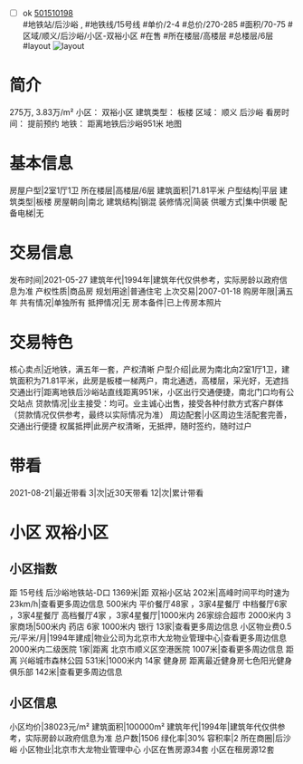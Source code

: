 - [ ] ok [501510198](https://bj.5i5j.com/ershoufang/501510198.html)  
 #地铁站/后沙峪 ,  #地铁线/15号线
#单价/2-4 #总价/270-285 #面积/70-75   #区域/顺义/后沙峪/小区-双裕小区 #在售 #所在楼层/高楼层 #总楼层/6层 #layout 
![layout](http://image2a.5i5j.com/bdir/layout/108905.jpg_P5.jpg) 
# 简介 
 275万,  3.83万/m² 
小区： 双裕小区
建筑类型： 板楼
区域： 顺义 后沙峪
看房时间： 提前预约
地铁： 距离地铁后沙峪951米 地图
# 基本信息 
 房屋户型|2室1厅1卫
所在楼层|高楼层/6层
建筑面积|71.81平米
户型结构|平层
建筑类型|板楼
房屋朝向|南北
建筑结构|钢混
装修情况|简装
供暖方式|集中供暖
配备电梯|无
# 交易信息 
 发布时间|2021-05-27
建筑年代|1994年|建筑年代仅供参考，实际房龄以政府信息为准
产权性质|商品房
规划用途|普通住宅
上次交易|2007-01-18
购房年限|满五年
共有情况|单独所有
抵押情况|无
房本备件|已上传房本照片
# 交易特色 
 核心卖点|近地铁，满五年一套，产权清晰
户型介绍|此房为南北向2室1厅1卫，建筑面积为71.81平米，此房是板楼一梯两户，南北通透，高楼层，采光好，无遮挡
交通出行|距离地铁后沙峪站直线距离951米，小区出行交通便捷，南北门口均有公交站点
贷款情况|业主接受：均可。业主诚心出售，接受各种付款方式客户群体（贷款情况仅供参考，最终以实际情况为准）
周边配套|小区周边生活配套完善，交通出行便捷
权属抵押|此房产权清晰，无抵押，随时签约，随时过户
# 带看 
 2021-08-21|最近带看	 3|次|近30天带看	 12|次|累计带看
# 小区 双裕小区
## 小区指数 
 距 15号线 后沙峪地铁站-D口 1369米|距 双裕小区站 202米|高峰时间平均时速为23km/h|查看更多周边信息
500米内 平价餐厅48家 ，3家4星餐厅
中档餐厅6家 ，3家4星餐厅
高档餐厅4家 ，3家4星餐厅|1000米内 26家综合超市
2000米内 3家商场|500米内 药店 6家
1000米内 银行 13家|查看更多周边信息
小区物业费0.5元/平米/月|1994年建成|物业公司为北京市大龙物业管理中心|查看更多周边信息
2000米内二级医院 1家|距离 北京市顺义区空港医院  1007米|查看更多周边信息
距离 兴峪城市森林公园 531米|1000米内 14家 健身房
距离最近健身房七色阳光健身俱乐部 142米|查看更多周边信息
## 小区信息 
 小区均价|38023元/m²
建筑面积|100000m²
建筑年代|1994年|建筑年代仅供参考，实际房龄以政府信息为准
总户数|1506
绿化率|30%
容积率|2
所在商圈|后沙峪
小区物业|北京市大龙物业管理中心
小区在售房源34套
小区在租房源12套

